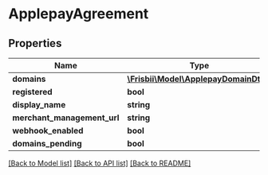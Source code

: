 # ApplepayAgreement

## Properties
Name | Type | Description | Notes
------------ | ------------- | ------------- | -------------
**domains** | [**\Frisbii\Model\ApplepayDomainDto[]**](ApplepayDomainDto.md) |  | [optional] 
**registered** | **bool** |  | [optional] 
**display_name** | **string** |  | 
**merchant_management_url** | **string** |  | [optional] 
**webhook_enabled** | **bool** |  | [optional] 
**domains_pending** | **bool** |  | [optional] 

[[Back to Model list]](../../README.md#documentation-for-models) [[Back to API list]](../../README.md#documentation-for-api-endpoints) [[Back to README]](../../README.md)

